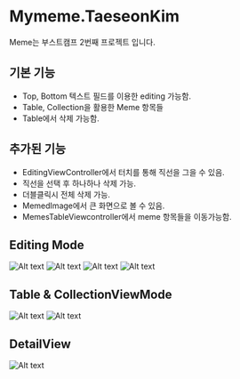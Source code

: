 # Mymeme.TaeseonKim
Meme는 부스트캠프 2번째 프로젝트 입니다.
## 기본 기능
+ Top, Bottom 텍스트 필드를 이용한 editing 가능함.
+ Table, Collection을 활용한 Meme 항목들
+ Table에서 삭제 가능함.

## 추가된 기능
+ EditingViewController에서 터치를 통해 직선을 그을 수 있음.
+ 직선을 선택 후 하나하나 삭제 가능.
+ 더블클릭시 전체 삭제 가능.
+ MemedImage에서 큰 화면으로 볼 수 있음.
+ MemesTableViewcontroller에서 meme 항목들을 이동가능함.

## Editing Mode
![Alt text](https://cloud.githubusercontent.com/assets/24788725/22397675/48af2c4e-e5ba-11e6-8baa-63306331bda9.png)
![Alt text](https://cloud.githubusercontent.com/assets/24788725/22397672/48ad020c-e5ba-11e6-88e6-14ecad455255.png)
![Alt text](https://cloud.githubusercontent.com/assets/24788725/22397674/48aeb728-e5ba-11e6-8c66-4c9e795e8e4a.png)
![Alt text](https://cloud.githubusercontent.com/assets/24788725/22397673/48ad9f0a-e5ba-11e6-9298-9f40ec9491c5.png)

## Table & CollectionViewMode
![Alt text](https://cloud.githubusercontent.com/assets/24788725/22397680/5dc03a7e-e5ba-11e6-8cee-71cf8317c783.png)
![Alt text](https://cloud.githubusercontent.com/assets/24788725/22397679/5dba1158-e5ba-11e6-8cf2-6980607637ac.png)

## DetailView
![Alt text](https://cloud.githubusercontent.com/assets/24788725/22397678/5d524136-e5ba-11e6-8a34-9c308212834e.png)
